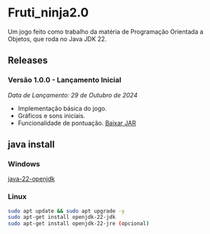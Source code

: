 # Fruti_ninja2.0

Um jogo feito como trabalho da matéria de Programação Orientada a Objetos, que roda no Java JDK 22.

## Releases

### Versão 1.0.0 - Lançamento Inicial
*Data de Lançamento: 29 de Outubro de 2024*

- Implementação básica do jogo.
- Gráficos e sons iniciais.
- Funcionalidade de pontuação.
[Baixar JAR](https://github.com/m4rco0/fruti_ninja2.0/releases/download/v1.0.0/fruti-ninja.jar)

## java install
### Windows
[java-22-openjdk](https://download.oracle.com/java/22/archive/jdk-22.0.2_windows-x64_bin.exe)

### Linux

```bash
sudo apt update && sudo apt upgrade -y
sudo apt-get install openjdk-22-jdk
sudo apt-get install openjdk-22-jre (opcional)
